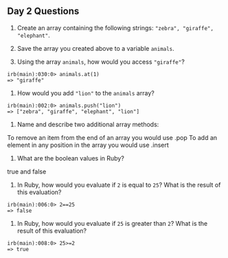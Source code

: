 ## Day 2 Questions

1. Create an array containing the following strings: `"zebra", "giraffe", "elephant"`.

1. Save the array you created above to a variable `animals`.

1. Using the array `animals`, how would you access `"giraffe"`?
```
irb(main):030:0> animals.at(1)
=> "giraffe"
```
1. How would you add `"lion"` to the `animals` array?
```
irb(main):002:0> animals.push("lion")
=> ["zebra", "giraffe", "elephant", "lion"]
```
1. Name and describe two additional array methods:

To remove an item from the end of an array you would use .pop
To add an element in any position in the array you would use .insert


1. What are the boolean values in Ruby?

true and false

1. In Ruby, how would you evaluate if `2` is equal to `25`? What is the result of this evaluation?
```
irb(main):006:0> 2==25
=> false
```
1. In Ruby, how would you evaluate if `25` is greater than `2`? What is the result of this evaluation?
```
irb(main):008:0> 25>=2
=> true
```
